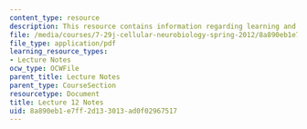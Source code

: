 ```yaml
---
content_type: resource
description: This resource contains information regarding learning and memory II.
file: /media/courses/7-29j-cellular-neurobiology-spring-2012/8a890eb1e7ff2d133013ad0f02967517_MIT7_29JS12_lecture12.pdf
file_type: application/pdf
learning_resource_types:
- Lecture Notes
ocw_type: OCWFile
parent_title: Lecture Notes
parent_type: CourseSection
resourcetype: Document
title: Lecture 12 Notes
uid: 8a890eb1-e7ff-2d13-3013-ad0f02967517
---
```

